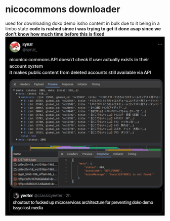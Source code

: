 # nicocommons downloader
used for downloading doko demo issho content in bulk
due to it being in a limbo state
**code is rushed since i was trying to get it done asap since we don't know how much time before this is fixed**
![the user @synzr_ quote retweeting the tweet "shoutout to fucked up microservices architecture for preventing doko demo issyo lost media" by @classicyeeter with the tweet "niconico commons API doesn't check if user actually exists in their account system it makes public content from deleted accounts still available via API" and a screenshot of inspect element showing that the user doesn't exist and their creations still existing](img/image.png)
